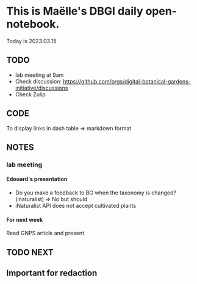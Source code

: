 

# This is Maëlle's DBGI daily open-notebook.

Today is 2023.03.15


## TODO

- lab meeting at 9am
- Check discussion: https://github.com/orgs/digital-botanical-gardens-initiative/discussions
- Check Zulip

## CODE

To display links in dash table => markdown format

## NOTES

### lab meeting
#### Edouard's presentation
- Do you make a feedback to BG when the taxonomy is changed? (inaturalist) => No but should
- iNaturalist API does not accept cultivated plants

#### For next week
Read GNPS article and present


## TODO NEXT



## Important for redaction
